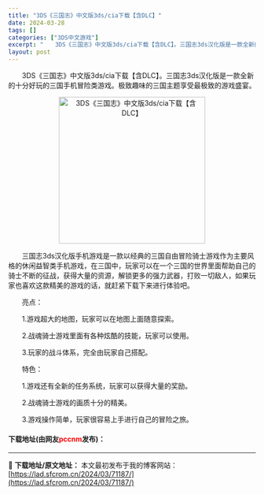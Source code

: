 ```yaml
---
title: "3DS《三国志》中文版3ds/cia下载【含DLC】"
date: 2024-03-28
tags: []
categories: ["3DS中文游戏"]
excerpt: "　　3DS《三国志》中文版3ds/cia下载【含DLC】。三国志3ds汉化版是一款全新的十分好玩的三国手机冒险类游戏。极致趣味的三国主题享受最极致的游戏盛宴。 　　三国志3ds汉化版手机游戏是一款以经典的三国自由冒险骑士游戏作为主要风格的休闲益智类手机游戏，在三国中，玩家可以在一个三国的世界里面帮助&hellip;"
layout: post
---
```


 <p>　　3DS《三国志》中文版3ds/cia下载【含DLC】。三国志3ds汉化版是一款全新的十分好玩的三国手机冒险类游戏。极致趣味的三国主题享受最极致的游戏盛宴。</p> <p align="center"><img align="" border="0" src="https://lad.sfcrom.cn/wp-content/uploads/2024/03/20240328_66054757d74d4.jpg" width="298" alt="3DS《三国志》中文版3ds/cia下载【含DLC】" /></p> <p>　　三国志3ds汉化版手机游戏是一款以经典的三国自由冒险骑士游戏作为主要风格的休闲益智类手机游戏，在三国中，玩家可以在一个三国的世界里面帮助自己的骑士不断的征战，获得大量的资源，解锁更多的强力武器，打败一切敌人，如果玩家也喜欢这款精美的游戏的话，就赶紧下载下来进行体验吧。</p> <p>　　亮点：</p> <p>　　1.游戏超大的地图，玩家可以在地图上面随意探索。</p> <p>　　2.战魂骑士游戏里面有各种炫酷的技能，玩家可以使用。</p> <p>　　3.玩家的战斗体系，完全由玩家自己搭配。</p> <p>　　特色：</p> <p>　　1.游戏还有全新的任务系统，玩家可以获得大量的奖励。</p> <p>　　2.战魂骑士游戏的画质十分的精美。</p> <p>　　3.游戏操作简单，玩家很容易上手进行自己的冒险之旅。</p> <p><h4>下载地址(由网友<font color="red">pccnm</font>发布)：</h4></p> 

---
📖 **下载地址/原文地址：** 本文最初发布于我的博客网站：[https://lad.sfcrom.cn/2024/03/71187/](https://lad.sfcrom.cn/2024/03/71187/)
